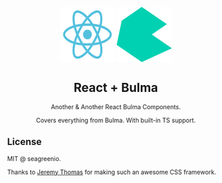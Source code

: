 <!-- markdownlint-disable MD033 MD041 -->
<p align="center">
  <img src="https://raw.githubusercontent.com/seagreenio/react-bulma/master/img/react.svg" width="128" height="128" alt="React Logo" />
  <img src="https://raw.githubusercontent.com/seagreenio/react-bulma/master/img/bulma.svg" width="128" height="128" alt="Bulma Logo" />
</p>
<h1 align="center">React + Bulma</h1>

<p align="center">Another & Another React Bulma Components.</p>
<p align="center">Covers everything from Bulma. With built-in TS support.</p>

## License

MIT @ seagreenio.

Thanks to [Jeremy Thomas](https://github.com/jgthms) for making such an awesome CSS framework.
